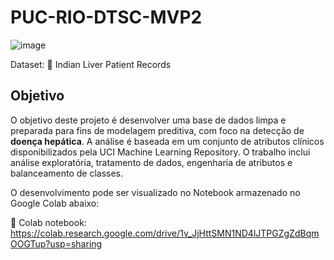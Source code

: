 # PUC-RIO-DTSC-MVP2

![image](https://github.com/user-attachments/assets/5975e854-fef6-496e-be08-2e04d240294b)

Dataset: :file_folder: Indian Liver Patient Records

## Objetivo

O objetivo deste projeto é desenvolver uma base de dados limpa e preparada para fins de modelagem preditiva, com foco na detecção de **doença hepática**. A análise é baseada em um conjunto de atributos clínicos disponibilizados pela UCI Machine Learning Repository. O trabalho inclui análise exploratória, tratamento de dados, engenharia de atributos e balanceamento de classes.

O desenvolvimento pode ser visualizado no Notebook armazenado no Google Colab abaixo:

:notebook_with_decorative_cover: Colab notebook: https://colab.research.google.com/drive/1v_JjHttSMN1ND4lJTPGZgZdBqmOOGTup?usp=sharing

